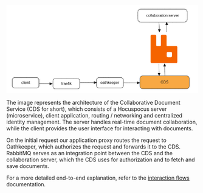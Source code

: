 ![](architecture.png)

The image represents the architecture of the Collaborative Document Service (CDS for short), which consists of a Hocuspocus server (microservice),
client application, routing / networking and centralized identity management.
The server handles real-time document collaboration, while the client provides the user interface for interacting with documents.

On the initial request our application proxy routes the request to Oathkeeper, which authorizes the request and forwards it to the CDS.
RabbitMQ serves as an integration point between the CDS and the collaboration server, which the CDS uses for authorization and to fetch and save documents.

For a more detailed end-to-end explanation, refer to the [interaction flows](interaction-flows.md) documentation.
